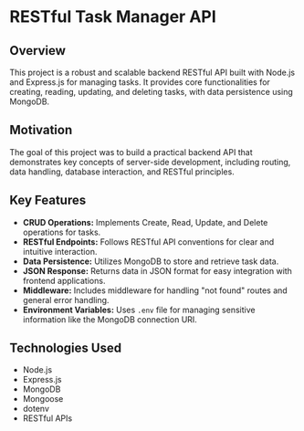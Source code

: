 # RESTful Task Manager API

## Overview

This project is a robust and scalable backend RESTful API built with Node.js and Express.js for managing tasks. It provides core functionalities for creating, reading, updating, and deleting tasks, with data persistence using MongoDB.

## Motivation

The goal of this project was to build a practical backend API that demonstrates key concepts of server-side development, including routing, data handling, database interaction, and RESTful principles.

## Key Features

* **CRUD Operations:** Implements Create, Read, Update, and Delete operations for tasks.
* **RESTful Endpoints:** Follows RESTful API conventions for clear and intuitive interaction.
* **Data Persistence:** Utilizes MongoDB to store and retrieve task data.
* **JSON Response:** Returns data in JSON format for easy integration with frontend applications.
* **Middleware:** Includes middleware for handling "not found" routes and general error handling.
* **Environment Variables:** Uses `.env` file for managing sensitive information like the MongoDB connection URI.

## Technologies Used

* Node.js
* Express.js
* MongoDB
* Mongoose
* dotenv
* RESTful APIs
